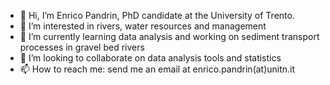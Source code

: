 - 👋 Hi, I’m Enrico Pandrin, PhD candidate at the University of Trento.
- 👀 I’m interested in rivers, water resources and management
- 🌱 I’m currently learning data analysis and working on sediment transport processes in gravel bed rivers
- 💞️ I’m looking to collaborate on data analysis tools and statistics 
- 📫 How to reach me: send me an email at enrico.pandrin(at)unitn.it

<!---
rivernuthead/rivernuthead is a ✨ special ✨ repository because its `README.md` (this file) appears on your GitHub profile.
You can click the Preview link to take a look at your changes.
--->
